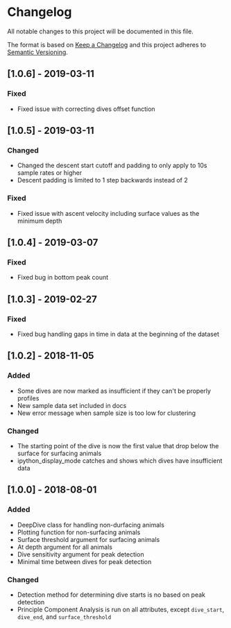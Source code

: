 # Changelog
All notable changes to this project will be documented in this file.

The format is based on [Keep a Changelog](http://keepachangelog.com/en/1.0.0/)
and this project adheres to [Semantic Versioning](http://semver.org/spec/v2.0.0.html).

## [1.0.6] - 2019-03-11
### Fixed
- Fixed issue with correcting dives offset function

## [1.0.5] - 2019-03-11
### Changed
- Changed the descent start cutoff and padding to only apply to 10s sample rates or higher
- Descent padding is limited to 1 step backwards instead of 2

### Fixed
- Fixed issue with ascent velocity including surface values as the minimum depth

## [1.0.4] - 2019-03-07
### Fixed
- Fixed bug in bottom peak count

## [1.0.3] - 2019-02-27
### Fixed
- Fixed bug handling gaps in time in data at the beginning of the dataset

## [1.0.2] - 2018-11-05
### Added
- Some dives are now marked as insufficient if they can't be properly profiles
- New sample data set included in docs
- New error message when sample size is too low for clustering

### Changed
- The starting point of the dive is now the first value that drop below the surface for surfacing animals
- ipython_display_mode catches and shows which dives have insufficient data


## [1.0.0] - 2018-08-01
### Added
- DeepDive class for handling non-durfacing animals
- Plotting function for non-surfacing animals
- Surface threshold argument for surfacing animals
- At depth argument for all animals
- Dive sensitivity argument for peak detection
- Minimal time between dives for peak detection

### Changed
- Detection method for determining dive starts is no based on peak detection
- Principle Component Analysis is run on all attributes, except ``dive_start``, ``dive_end``, and ``surface_threshold``
